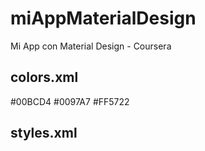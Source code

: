 # miAppMaterialDesign
Mi App con Material Design - Coursera

## colors.xml

<?xml version="1.0" encoding="utf-8"?>
<resources>
    <color name="colorPrimary">#00BCD4</color>
    <color name="colorPrimaryDark">#0097A7</color>
    <color name="colorAccent">#FF5722</color>
</resources>

## styles.xml

<resources>
    <!-- Base application theme. -->
    <style name="AppTheme" parent="Theme.AppCompat.Light.DarkActionBar">
        <!-- Customize your theme here. -->
        <item name="colorPrimary">@color/colorPrimary</item>
        <item name="colorPrimaryDark">@color/colorPrimaryDark</item>
        <item name="colorAccent">@color/colorAccent</item>
    </style>
</resources>
